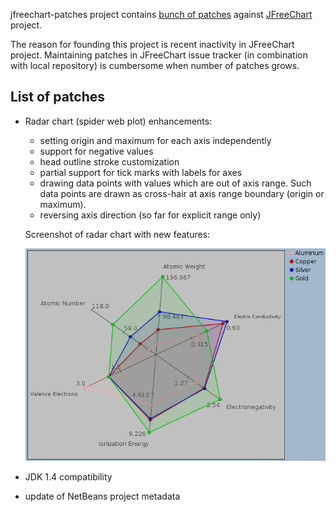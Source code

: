 jfreechart-patches project contains [bunch of patches](#patch_list) against [JFreeChart][] project.

  [JFreeChart]: http://www.jfree.org/jfreechart/ "JFreeChart"

The reason for founding this project is recent inactivity in JFreeChart project. Maintaining patches
in JFreeChart issue tracker (in combination with local repository) is cumbersome when number of
patches grows.


List of patches
---------------
* Radar chart (spider web plot) enhancements:
    * setting origin and maximum for each axis independently
    * support for negative values
    * head outline stroke customization
    * partial support for tick marks with labels for axes
    * drawing data points with values which are out of axis range. Such data points are drawn as cross-hair at
      axis range boundary (origin or maximum).
    * reversing axis direction (so far for explicit range only)

    Screenshot of radar chart with new features:

    ![Radar Chart](docs/images/radar-chart.png)

* JDK 1.4 compatibility
* update of NetBeans project metadata

